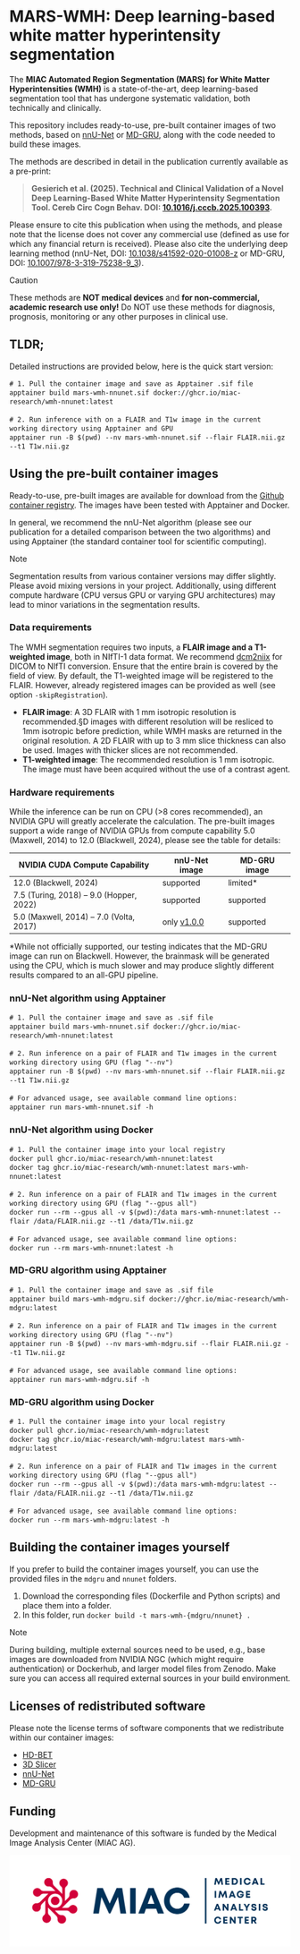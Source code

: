 # MARS-WMH: Deep learning-based white matter hyperintensity segmentation

The **MIAC Automated Region Segmentation (MARS) for White Matter Hyperintensities (WMH)** is a state-of-the-art, deep learning-based segmentation tool that has undergone systematic validation, both technically and clinically.

This repository includes ready-to-use, pre-built container images of two methods, based on [nnU-Net](https://github.com/MIC-DKFZ/nnUNet) or [MD-GRU](https://github.com/zubata88/mdgru), along with the code needed to build these images.

The methods are described in detail in the publication currently available as a pre-print:
 
> **Gesierich et al. (2025). Technical and Clinical Validation of a Novel Deep Learning-Based White Matter Hyperintensity Segmentation Tool. Cereb Circ Cogn Behav. DOI: [10.1016/j.cccb.2025.100393](https://doi.org/10.1016/j.cccb.2025.100393).**

Please ensure to cite this publication when using the methods, and please note that the license does not cover any commercial use (defined as use for which any financial return is received). Please also cite the underlying deep learning method (nnU-Net, DOI: [10.1038/s41592-020-01008-z](https://doi.org/10.1038/s41592-020-01008-z) or MD-GRU, DOI: [10.1007/978-3-319-75238-9_3](https://doi.org/10.1007/978-3-319-75238-9_3)).

> [!CAUTION]
> These methods are **NOT medical devices** and **for non-commercial, academic research use only!** 
> Do NOT use these methods for diagnosis, prognosis, monitoring or any other purposes in clinical use.

## TLDR;

Detailed instructions are provided below, here is the quick start version:

```shell
# 1. Pull the container image and save as Apptainer .sif file 
apptainer build mars-wmh-nnunet.sif docker://ghcr.io/miac-research/wmh-nnunet:latest

# 2. Run inference with on a FLAIR and T1w image in the current working directory using Apptainer and GPU
apptainer run -B $(pwd) --nv mars-wmh-nnunet.sif --flair FLAIR.nii.gz --t1 T1w.nii.gz
```

## Using the pre-built container images

Ready-to-use, pre-built images are available for download from the [Github container registry](https://github.com/miac-research/MARS-WMH/packages). The images have been tested with Apptainer and Docker. 

In general, we recommend the nnU-Net algorithm (please see our publication for a detailed comparison between the two algorithms) and using Apptainer (the standard container tool for scientific computing).

> [!NOTE] 
> Segmentation results from various container versions may differ slightly. Please avoid mixing versions in your project. Additionally, using different compute hardware (CPU versus GPU or varying GPU architectures) may lead to minor variations in the segmentation results.

### Data requirements

The WMH segmentation requires two inputs, a **FLAIR image and a T1-weighted image**, both in NIfTI-1 data format. We recommend [dcm2niix](https://github.com/rordenlab/dcm2niix) for DICOM to NIfTI conversion. Ensure that the entire brain is covered by the field of view. By default, the T1-weighted image will be registered to the FLAIR. However, already registered images can be provided as well (see option `-skipRegistration`).  
- **FLAIR image**: A 3D FLAIR with 1 mm isotropic resolution is recommended.§D images with different resolution will be resliced to 1mm isotropic before prediction, while WMH masks are returned in the original resolution. A 2D FLAIR with up to 3 mm slice thickness can also be used. Images with thicker slices are not recommended.  
- **T1-weighted image**: The recommended resolution is 1 mm isotropic. The image must have been acquired without the use of a contrast agent.

### Hardware requirements

While the inference can be run on CPU (>8 cores recommended), an NVIDIA GPU will greatly accelerate the calculation. The pre-built images support a wide range of NVIDIA GPUs from compute capability 5.0 (Maxwell, 2014) to 12.0 (Blackwell, 2024), please see the table for details:

| NVIDIA CUDA Compute Capability          | nnU-Net image | MD-GRU image |
| --------------------------------------- | ------------- | ------------ |
| 12.0 (Blackwell, 2024)                  | supported     | limited*     |
| 7.5 (Turing, 2018) – 9.0 (Hopper, 2022) | supported     | supported    |
| 5.0 (Maxwell, 2014) – 7.0 (Volta, 2017) | only [v1.0.0](https://github.com/miac-research/MARS-WMH/pkgs/container/wmh-nnunet/391770322?tag=1.0.0) | supported |

*While not officially supported, our testing indicates that the MD-GRU image can run on Blackwell. However, the brainmask will be generated using the CPU, which is much slower and may produce slightly different results compared to an all-GPU pipeline.

### nnU-Net algorithm using Apptainer

```shell
# 1. Pull the container image and save as .sif file 
apptainer build mars-wmh-nnunet.sif docker://ghcr.io/miac-research/wmh-nnunet:latest

# 2. Run inference on a pair of FLAIR and T1w images in the current working directory using GPU (flag "--nv")
apptainer run -B $(pwd) --nv mars-wmh-nnunet.sif --flair FLAIR.nii.gz --t1 T1w.nii.gz

# For advanced usage, see available command line options:
apptainer run mars-wmh-nnunet.sif -h
```

### nnU-Net algorithm using Docker

```shell
# 1. Pull the container image into your local registry
docker pull ghcr.io/miac-research/wmh-nnunet:latest
docker tag ghcr.io/miac-research/wmh-nnunet:latest mars-wmh-nnunet:latest

# 2. Run inference on a pair of FLAIR and T1w images in the current working directory using GPU (flag "--gpus all")
docker run --rm --gpus all -v $(pwd):/data mars-wmh-nnunet:latest --flair /data/FLAIR.nii.gz --t1 /data/T1w.nii.gz

# For advanced usage, see available command line options:
docker run --rm mars-wmh-nnunet:latest -h
```

### MD-GRU algorithm using Apptainer

```shell
# 1. Pull the container image and save as .sif file 
apptainer build mars-wmh-mdgru.sif docker://ghcr.io/miac-research/wmh-mdgru:latest

# 2. Run inference on a pair of FLAIR and T1w images in the current working directory using GPU (flag "--nv")
apptainer run -B $(pwd) --nv mars-wmh-mdgru.sif --flair FLAIR.nii.gz --t1 T1w.nii.gz

# For advanced usage, see available command line options:
apptainer run mars-wmh-mdgru.sif -h
```

### MD-GRU algorithm using Docker

```shell
# 1. Pull the container image into your local registry
docker pull ghcr.io/miac-research/wmh-mdgru:latest
docker tag ghcr.io/miac-research/wmh-mdgru:latest mars-wmh-mdgru:latest

# 2. Run inference on a pair of FLAIR and T1w images in the current working directory using GPU (flag "--gpus all")
docker run --rm --gpus all -v $(pwd):/data mars-wmh-mdgru:latest --flair /data/FLAIR.nii.gz --t1 /data/T1w.nii.gz

# For advanced usage, see available command line options:
docker run --rm mars-wmh-mdgru:latest -h
```

## Building the container images yourself

If you prefer to build the container images yourself, you can use the provided files in the `mdgru` and `nnunet` folders.

1. Download the corresponding files (Dockerfile and Python scripts) and place them into a folder.
2. In this folder, run `docker build -t mars-wmh-{mdgru/nnunet} .`

> [!NOTE]
> During building, multiple external sources need to be used, e.g., base images are downloaded from NVIDIA NGC (which might require authentication) or Dockerhub, and larger model files from Zenodo. Make sure you can access all required external sources in your build environment.

## Licenses of redistributed software

Please note the license terms of software components that we redistribute within our container images:

- [HD-BET](https://github.com/MIC-DKFZ/HD-BET?tab=Apache-2.0-1-ov-file)
- [3D Slicer](https://github.com/Slicer/Slicer/tree/main?tab=License-1-ov-file)
- [nnU-Net](https://github.com/MIC-DKFZ/nnUNet?tab=Apache-2.0-1-ov-file)
- [MD-GRU](https://github.com/zubata88/mdgru?tab=LGPL-2.1-1-ov-file)

## Funding

Development and maintenance of this software is funded by the Medical Image Analysis Center (MIAC AG).

![MIAC Logo](images/miaclogo@2x.png)
